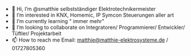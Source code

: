 - 👋 Hi, I’m @smatthie selbstständiger Elektrotechnikermeister
- 👀 I’m interested in KNX, Homemic, IP Symcon Steuerungen aller art
- 🌱 I’m currently learning " immer mehr"
- 💞️ I’m looking to collaborate on Integratoren/ Programmierer/ Entwickler/ Tüftler/ Projektarbeit
- 📫 How to reach me Email: matthie@matthie-elektrosysteme.de / 01727805360

<!---
smatthie/smatthie is a ✨ special ✨ repository because its `README.md` (this file) appears on your GitHub profile.
You can click the Preview link to take a look at your changes.
--->
